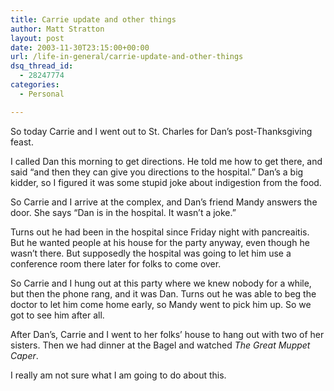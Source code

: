 ```yaml
---
title: Carrie update and other things
author: Matt Stratton
layout: post
date: 2003-11-30T23:15:00+00:00
url: /life-in-general/carrie-update-and-other-things
dsq_thread_id:
  - 28247774
categories:
  - Personal

---
```

So today Carrie and I went out to St. Charles for Dan&#8217;s post-Thanksgiving feast.

I called Dan this morning to get directions. He told me how to get there, and said &#8220;and then they can give you directions to the hospital.&#8221; Dan&#8217;s a big kidder, so I figured it was some stupid joke about indigestion from the food.

So Carrie and I arrive at the complex, and Dan&#8217;s friend Mandy answers the door. She says &#8220;Dan is in the hospital. It wasn&#8217;t a joke.&#8221;

Turns out he had been in the hospital since Friday night with pancreaitis. But he wanted people at his house for the party anyway, even though he wasn&#8217;t there. But supposedly the hospital was going to let him use a conference room there later for folks to come over.

So Carrie and I hung out at this party where we knew nobody for a while, but then the phone rang, and it was Dan. Turns out he was able to beg the doctor to let him come home early, so Mandy went to pick him up. So we got to see him after all.

After Dan&#8217;s, Carrie and I went to her folks&#8217; house to hang out with two of her sisters. Then we had dinner at the Bagel and watched _The Great Muppet Caper_.

I really am not sure what I am going to do about this.